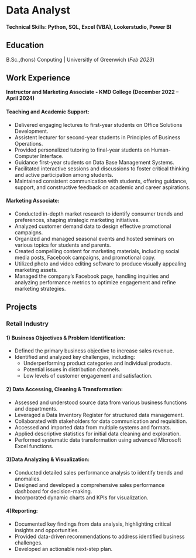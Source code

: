 # Data Analyst

#### Technical Skills: Python, SQL, Excel (VBA), Lookerstudio, Power BI

## Education		        		
B.Sc.,(hons) Conputing | Universitly of Greenwich (_Feb 2023_)

## Work Experience
**Instructor and Marketing Associate -
KMD College (December 2022 – April 2024)**

  #### Teaching and Academic Support:
  - Delivered engaging lectures to first-year students on Office Solutions Development.
  - Assistent lecturer for second-year students in Principles of Business Operations.
  - Provided personalized tutoring to final-year students on Human-Computer Interface.
  - Guidance first-year students on Data Base Management Systems.
  - Facilitated interactive sessions and discussions to foster critical thinking and active participation among students.
  - Maintained consistent communication with students, offering guidance, support, and constructive feedback on academic and career aspirations.

  #### Marketing Associate:
  - Conducted in-depth market research to identify consumer trends and preferences, shaping strategic marketing initiatives.
  - Analyzed customer demand data to design effective promotional campaigns.
  - Organized and managed seasonal events and hosted seminars on various topics for students and parents.
  - Created compelling content for marketing materials, including social media posts, Facebook campaigns, and promotional copy.
  - Utilized photo and video editing software to produce visually appealing marketing assets.
  - Managed the company’s Facebook page, handling inquiries and analyzing performance metrics to optimize engagement and refine marketing strategies.
  

## Projects
### Retail Industry 
  #### 1) Business Objectives & Problem Identification:
  - Defined the primary business objective to increase sales revenue. 
  - Identified and analyzed key challenges, including:
    - Underperforming product categories and individual products. 
    - Potential issues in distribution channels. 
    - Low levels of customer engagement and satisfaction. 
   
  #### 2) Data Accessing, Cleaning & Transformation:
  - Assessed and understood source data from various business functions and departments. 
  - Leveraged a Data Inventory Register for structured data management. 
  - Collaborated with stakeholders for data communication and requisition. 
  - Accessed and imported data from multiple systems and formats. 
  - Applied descriptive statistics for initial data cleaning and exploration. 
  - Performed systematic data transformation using advanced Microsoft Excel functions. 
   
  #### 3)Data Analyzing & Visualization:
  - Conducted detailed sales performance analysis to identify trends and anomalies.
  - Designed and developed a comprehensive sales performance dashboard for decision-making. 
  - Incorporated dynamic charts and KPIs for visualization. 
   
  #### 4)Reporting: 
  - Documented key findings from data analysis, highlighting critical insights and opportunities. 
  - Provided data-driven recommendations to address identified business challenges. 
  - Developed an actionable next-step plan.
